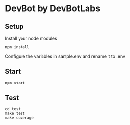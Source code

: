 # DevBot by DevBotLabs

## Setup

Install your node modules
```
npm install
```
Configure the variables in sample.env and rename it to .env

## Start

```
npm start
```

## Test

```
cd test
make test
make coverage
```
